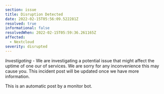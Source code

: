 ```yaml
---
section: issue
title: Disruption Detected
date: 2022-02-15T05:56:09.522281Z
resolved: true
informational: false
resolvedWhen: 2022-02-15T05:59:36.261165Z
affected:
  - Nextcloud
severity: disrupted
---
```

*Investigating* - We are investigating a potential issue that might affect the uptime of one our of services. We are sorry for any inconvenience this may cause you. This incident post will be updated once we have more information.

This is an automatic post by a monitor bot.
        